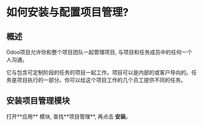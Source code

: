 # 如何安装与配置项目管理?

## 概述

Odoo项目允许你和整个项目团队一起管理项目, 与项目和任务成员中的任何一个人沟通。

它与包含可定制阶段的任务的项目一起工作。项目可以是内部的或客户导向的。任务是项目执行的一部分。你可以给这个项目工作的几个员工提供不同的任务。

## 安装项目管理模块

打开\*\*应用\*\* 模块, 查找\*\*项目管理\*\*, 再点击 **安装**。



